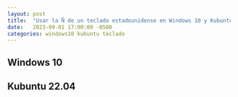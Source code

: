 ```yaml
---
layout: post
title:  "Usar la Ñ de un teclado estadounidense en Windows 10 y Kubuntu 22.04"
date:   2023-09-01 17:00:00 -0500
categories: windows10 kubuntu teclado
---
```


## Windows 10

## Kubuntu 22.04